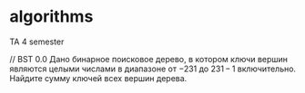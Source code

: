 # algorithms
TA 4 semester

// BST
0.0 
Дано бинарное поисковое дерево, в котором ключи вершин являются целыми числами в диапазоне от −231 до 231 − 1 включительно. Найдите сумму ключей всех вершин дерева.

